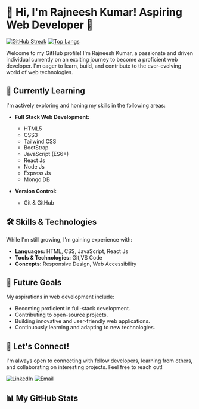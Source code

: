 # 👋 Hi, I'm Rajneesh Kumar! Aspiring Web Developer 🚀

[![GitHub Streak](https://streak-stats.demolab.com/?user=rajneeshkumartech&theme=dark&hide_border=true)](https://git.io/streak-stats)
[![Top Langs](https://github-readme-stats.vercel.app/api/top-langs/?username=rajneeshkumartech&layout=compact&theme=dark&hide_border=true)](https://github.com/anuraghazra/github-readme-stats)

Welcome to my GitHub profile! I'm Rajneesh Kumar, a passionate and driven individual currently on an exciting journey to become a proficient web developer. I'm eager to learn, build, and contribute to the ever-evolving world of web technologies.

## 🌱 Currently Learning

I'm actively exploring and honing my skills in the following areas:

* **Full Stack Web Development:**
    * HTML5
    * CSS3
    * Tailwind CSS
    * BootStrap
    * JavaScript (ES6+)
    * React Js
    * Node Js
    * Express Js
    * Mongo DB
      
* **Version Control:**
    * Git & GitHub

## 🛠️ Skills & Technologies

While I'm still growing, I'm gaining experience with:

* **Languages:** HTML, CSS, JavaScript, React Js
* **Tools & Technologies:** Git,VS Code
* **Concepts:** Responsive Design, Web Accessibility

## 🚀 Future Goals

My aspirations in web development include:

* Becoming proficient in full-stack development.
* Contributing to open-source projects.
* Building innovative and user-friendly web applications.
* Continuously learning and adapting to new technologies.

## 🤝 Let's Connect!

I'm always open to connecting with fellow developers, learning from others, and collaborating on interesting projects. Feel free to reach out!

[![LinkedIn](https://img.shields.io/badge/-LinkedIn-%230077B5?style=for-the-badge&logo=linkedin&logoColor=white)](https://www.linkedin.com/in/rk-rajneesh-kumar/)
[![Email](https://img.shields.io/badge/-Email-000?style=for-the-badge&logo=gmail&logoColor=white)](https://www.rajneeshkumar.tech@gmail.com)


## 📊 My GitHub Stats
